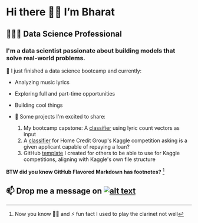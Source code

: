 # Hi there 👋🏾 I’m Bharat

## 👨🏾‍💻 Data Science Professional
### I'm a data scientist passionate about building models that solve real-world problems.

🔭 I just finished a data science bootcamp and currently:
- Analyzing music lyrics
- Exploring full and part-time opportunities 
- Building cool things

- 🌱 Some projects I'm excited to share:
  1. My bootcamp capstone: A [classifier](https://github.com/bkusuma/lyric-frequency-classifier) using lyric count vectors as input 
  2. A [classifier](https://github.com/bkusuma/home-credit-default-risk) for Home Credit Group's Kaggle competition asking is a given applicant capable of repaying a loan?
  3. GitHub [template](https://github.com/bkusuma/kaggle-competition-template) I created for others to be able to use for Kaggle competitions, aligning with Kaggle's own file structure

**BTW did you know GitHub Flavored Markdown has footnotes?** [^1]

## 📫 Drop me a message on [![alt text](https://static.licdn.com/aero-v1/sc/h/aahlc8ivbnmk0t3eyz8as5gvr)](https://www.linkedin.com/in/bkusuma/)


[^1]: Now you know 👍🏾 and ⚡ fun fact I used to play the clarinet not well


<!--
**bkusuma/bkusuma** is a ✨ _special_ ✨ repository because its `README.md` (this file) appears on your GitHub profile.

Here are some ideas to get you started:

- 🔭 I’m currently working on ...
- 🌱 I’m currently learning ...
- 👯 I’m looking to collaborate on ...
- 🤔 I’m looking for help with ...
- 💬 Ask me about ...
- 📫 How to reach me: ...
- 😄 Pronouns: ...
- ⚡ Fun fact: ...
- 👀 I’m interested in ...
  - Online education
  - Social media
  - Marketing
  - Music
-->
